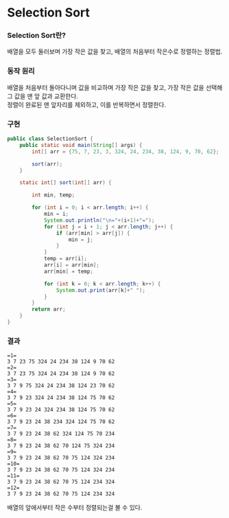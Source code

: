 # Selection Sort

### Selection Sort란?
배열을 모두 둘러보며 가장 작은 값을 찾고, 배열의 처음부터 작은수로 정렬하는 정렬법.

### 동작 원리
배열을 처음부터 돌아다니며 값을 비교하며 가장 작은 값을 찾고, 가장 작은 값을 선택해 그 값을 맨 앞 값과 교환한다.<br>
정렬이 완료된 맨 앞자리를 제외하고, 이를 반복하면서 정렬한다.

### 구현
```java
public class SelectionSort {
    public static void main(String[] args) {
        int[] arr = {75, 7, 23, 3, 324, 24, 234, 38, 124, 9, 70, 62};

        sort(arr);
    }

    static int[] sort(int[] arr) {

        int min, temp;

        for (int i = 0; i < arr.length; i++) {
            min = i;
            System.out.println("\n="+(i+1)+"=");
            for (int j = i + 1; j < arr.length; j++) {
                if (arr[min] > arr[j]) {
                    min = j;
                }
            }
            temp = arr[i];
            arr[i] = arr[min];
            arr[min] = temp;

            for (int k = 0; k < arr.length; k++) {
                System.out.print(arr[k]+" ");
            }
        }
        return arr;
    }
}
```
### 결과
```
=1=
3 7 23 75 324 24 234 38 124 9 70 62 
=2=
3 7 23 75 324 24 234 38 124 9 70 62 
=3=
3 7 9 75 324 24 234 38 124 23 70 62 
=4=
3 7 9 23 324 24 234 38 124 75 70 62 
=5=
3 7 9 23 24 324 234 38 124 75 70 62 
=6=
3 7 9 23 24 38 234 324 124 75 70 62 
=7=
3 7 9 23 24 38 62 324 124 75 70 234 
=8=
3 7 9 23 24 38 62 70 124 75 324 234 
=9=
3 7 9 23 24 38 62 70 75 124 324 234 
=10=
3 7 9 23 24 38 62 70 75 124 324 234 
=11=
3 7 9 23 24 38 62 70 75 124 234 324 
=12=
3 7 9 23 24 38 62 70 75 124 234 324
```
배열의 앞에서부터 작은 수부터 정렬되는걸 볼 수 있다.